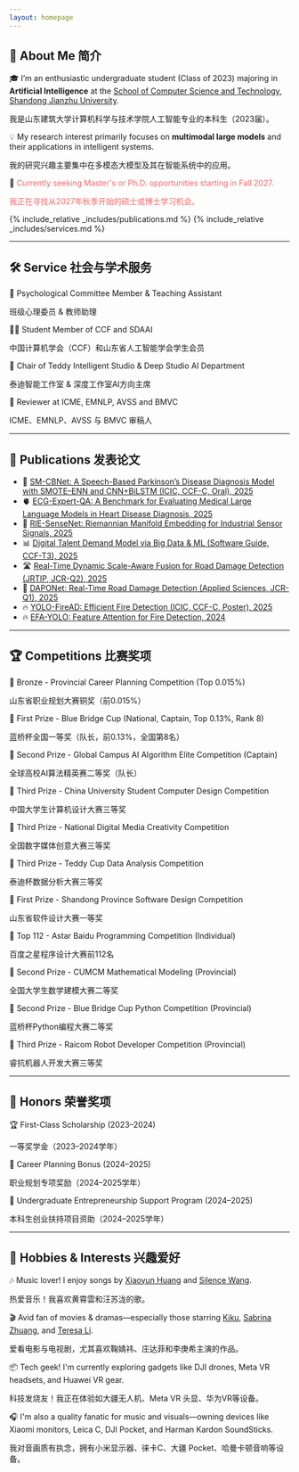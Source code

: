 ```yaml
---
layout: homepage
---
```


## 👋 About Me 简介

🎓 I’m an enthusiastic undergraduate student (Class of 2023) majoring in **Artificial Intelligence** at the [School of Computer Science and Technology](https://www.sdjzu.edu.cn/jsjkx/index.htm), [Shandong Jianzhu University](https://www.sdjzu.edu.cn/).

我是山东建筑大学计算机科学与技术学院人工智能专业的本科生（2023届）。

💡 My research interest primarily focuses on **multimodal large models** and their applications in intelligent systems.

我的研究兴趣主要集中在多模态大模型及其在智能系统中的应用。

📌 <span style="color:#FF6666">Currently seeking Master's or Ph.D. opportunities starting in Fall 2027.</span>  

<span style="color:#FF6666">我正在寻找从2027年秋季开始的硕士或博士学习机会。</span>

{% include_relative _includes/publications.md %}
{% include_relative _includes/services.md %}

---

## 🛠️ Service 社会与学术服务


  🧠 Psychological Committee Member & Teaching Assistant
  
  班级心理委员 & 教师助理

  👨‍💻 Student Member of CCF and SDAAI
  
  中国计算机学会（CCF）和山东省人工智能学会学生会员

  🤖 Chair of Teddy Intelligent Studio & Deep Studio AI Department
  
  泰迪智能工作室 & 深度工作室AI方向主席

  📝 Reviewer at ICME, EMNLP, AVSS and BMVC
  
  ICME、EMNLP、AVSS 与 BMVC 审稿人

---

## 📄 Publications 发表论文

<ul style="margin:0 0 5px;">
<li>🧠 <a href="https://zaozzz.github.io/">SM-CBNet: A Speech-Based Parkinson’s Disease Diagnosis Model with SMOTE–ENN and CNN+BiLSTM (ICIC, CCF-C, Oral), 2025</a></li>


<li>🫀 <a href="https://export.arxiv.org/abs/2502.17475">ECG-Expert-QA: A Benchmark for Evaluating Medical Large Language Models in Heart Disease Diagnosis, 2025</a></li>


<li>📡 <a href="https://arxiv.org/abs/2502.02428">RIE-SenseNet: Riemannian Manifold Embedding for Industrial Sensor Signals, 2025</a></li>

<li>📊 <a href="https://www.rjdk.org.cn/zh/article/doi/10.11907/rjdk.241973/">Digital Talent Demand Model via Big Data & ML (Software Guide, CCF-T3), 2025</a></li>


<li>🛣️ <a href="https://link.springer.com/article/10.1007/s11554-025-01634-w">Real-Time Dynamic Scale-Aware Fusion for Road Damage Detection (JRTIP, JCR-Q2), 2025</a></li>


<li>🚗 <a href="https://www.mdpi.com/2076-3417/15/3/1470">DAPONet: Real-Time Road Damage Detection (Applied Sciences, JCR-Q1), 2025</a></li>


<li>🔥 <a href="https://zaozzz.github.io/">YOLO-FireAD: Efficient Fire Detection (ICIC, CCF-C, Poster), 2025</a></li>


<li>🔥 <a href="https://arxiv.org/abs/2409.12635">EFA-YOLO: Feature Attention for Fire Detection, 2024</a></li>

</ul>

---

## 🏆 Competitions 比赛奖项

🥉 Bronze - Provincial Career Planning Competition (Top 0.015%)

山东省职业规划大赛铜奖（前0.015%）

🥇 First Prize - Blue Bridge Cup (National, Captain, Top 0.13%, Rank 8)

蓝桥杯全国一等奖（队长，前0.13%，全国第8名）

🥈 Second Prize - Global Campus AI Algorithm Elite Competition (Captain)

全球高校AI算法精英赛二等奖（队长）

🥉 Third Prize - China University Student Computer Design Competition

中国大学生计算机设计大赛三等奖

🥉 Third Prize - National Digital Media Creativity Competition

全国数字媒体创意大赛三等奖

🥉 Third Prize - Teddy Cup Data Analysis Competition

泰迪杯数据分析大赛三等奖

🥇 First Prize - Shandong Province Software Design Competition

山东省软件设计大赛一等奖

🎯 Top 112 - Astar Baidu Programming Competition (Individual)

百度之星程序设计大赛前112名

🥈 Second Prize - CUMCM Mathematical Modeling (Provincial)

全国大学生数学建模大赛二等奖

🥈 Second Prize - Blue Bridge Cup Python Competition (Provincial)

蓝桥杯Python编程大赛二等奖

🥉 Third Prize - Raicom Robot Developer Competition (Provincial)

睿抗机器人开发大赛三等奖

---

## 🏅 Honors 荣誉奖项

🏆 First-Class Scholarship (2023–2024)

一等奖学金（2023–2024学年）

💼 Career Planning Bonus (2024–2025)

职业规划专项奖励（2024–2025学年）

🚀 Undergraduate Entrepreneurship Support Program (2024–2025)

本科生创业扶持项目资助（2024–2025学年）

---

## 🎵 Hobbies & Interests 兴趣爱好

🎶 Music lover! I enjoy songs by [Xiaoyun Huang](https://m.weibo.cn/u/5043186742) and [Silence Wang](https://weibo.com/silencew).

热爱音乐！我喜欢黄霄雲和汪苏泷的歌。

🎬 Avid fan of movies & dramas—especially those starring [Kiku](https://www.weibo.com/u/3669102477?eqid=e8af036900096f8200000004645b8833), [Sabrina Zhuang](https://weibo.com/u/1314749965?tabtype=feed), and [Teresa Li](https://weibo.com/n/%E6%9D%8E%E5%BA%9A%E5%B8%8CTeresa).

爱看电影与电视剧，尤其喜欢鞠婧祎、庄达菲和李庚希主演的作品。

📦 Tech geek! I'm currently exploring gadgets like DJI drones, Meta VR headsets, and Huawei VR gear.

科技发烧友！我正在体验如大疆无人机、Meta VR 头显、华为VR等设备。

🎧 I'm also a quality fanatic for music and visuals—owning devices like Xiaomi monitors, Leica C, DJI Pocket, and Harman Kardon SoundSticks.

我对音画质有执念，拥有小米显示器、徕卡C、大疆 Pocket、哈曼卡顿音响等设备。
